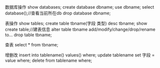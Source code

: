 数据库操作
show databases;
create database dbname;
use dbname;
select database();//查看当前所在db
drop database dbname;

表操作
show tables;
create table tbname(字段 类型)
desc tbname;
show create table;//建表信息
alter table tbname add/modify/change/drop/rename to...
drop table tbname;

查表
select * from tbname;

增删改
insert into tablename() values() where;
update tablename set 字段 = value where;
delete from tablename where;
